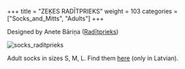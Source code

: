 +++
title = "ZEĶES RADĪTPRIEKS"
weight = 103
categories = ["Socks_and_Mitts", "Adults"]
+++

Designed by Anete Bāriņa ([Radītprieks](https://www.raditprieks.lv/))

![socks_raditprieks](/images/socks_raditprieks.webp)

<!--more-->

Adult socks in sizes S, M, L. Find them [here](https://www.raditprieks.lv/store/item/adijumu-apraksti-dzija/zekes-raditprieks/) (only in Latvian).
